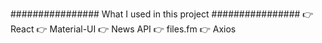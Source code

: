 
################ What I used in this project ################
👉 React
👉 Material-UI
👉 News API
👉 files.fm
👉 Axios
